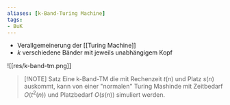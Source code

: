 ```yaml
---
aliases: [k-Band-Turing Machine]
tags:
- BuK
---
```


- Verallgemeinerung der [[Turing Machine]]
- $k$ verschiedene Bänder mit jeweils unabhängigem Kopf

![[res/k-band-tm.png]]

>[!NOTE] Satz
>Eine k-Band-TM die mit Rechenzeit $t(n)$ und Platz $s(n)$ auskommt, kann von einer "normalen" Turing Mashinde mit Zeitbedarf $O(t^2(n))$ und Platzbedarf $O(s(n))$ simuliert werden.

